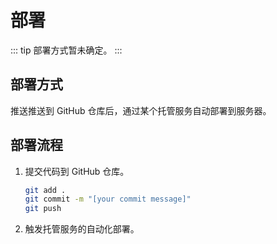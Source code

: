 # 部署

::: tip
部署方式暂未确定。
:::

## 部署方式

推送推送到 GitHub 仓库后，通过某个托管服务自动部署到服务器。

## 部署流程

1. 提交代码到 GitHub 仓库。
   ```sh
   git add .
   git commit -m "[your commit message]"
   git push
   ```
2. 触发托管服务的自动化部署。
